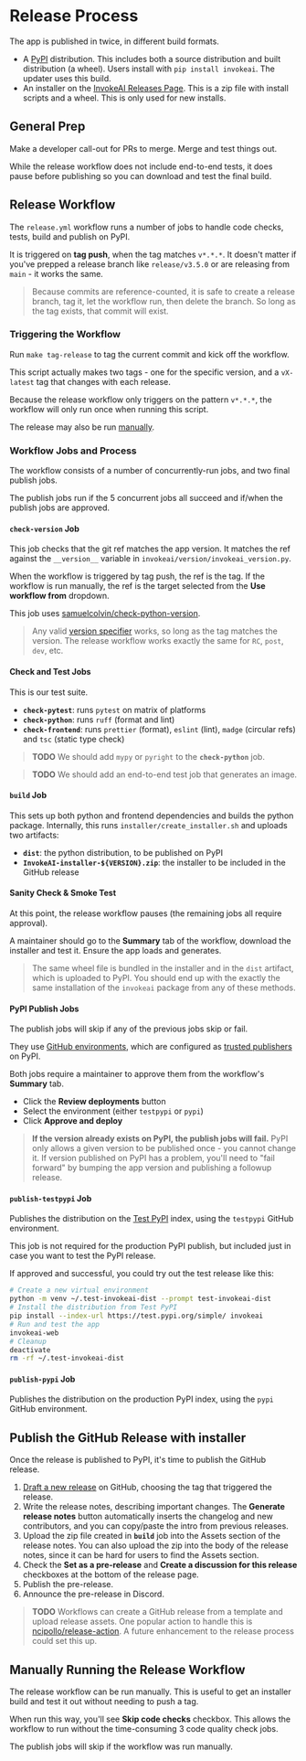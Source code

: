 # Release Process

The app is published in twice, in different build formats.

- A [PyPI] distribution. This includes both a source distribution and built distribution (a wheel). Users install with `pip install invokeai`. The updater uses this build.
- An installer on the [InvokeAI Releases Page]. This is a zip file with install scripts and a wheel. This is only used for new installs.

## General Prep

Make a developer call-out for PRs to merge. Merge and test things out.

While the release workflow does not include end-to-end tests, it does pause before publishing so you can download and test the final build.

## Release Workflow

The `release.yml` workflow runs a number of jobs to handle code checks, tests, build and publish on PyPI.

It is triggered on **tag push**, when the tag matches `v*.*.*`. It doesn't matter if you've prepped a release branch like `release/v3.5.0` or are releasing from `main` - it works the same.

> Because commits are reference-counted, it is safe to create a release branch, tag it, let the workflow run, then delete the branch. So long as the tag exists, that commit will exist.

### Triggering the Workflow

Run `make tag-release` to tag the current commit and kick off the workflow.

This script actually makes two tags - one for the specific version, and a `vX-latest` tag that changes with each release.

Because the release workflow only triggers on the pattern `v*.*.*`, the workflow will only run once when running this script.

The release may also be run [manually].

### Workflow Jobs and Process

The workflow consists of a number of concurrently-run jobs, and two final publish jobs.

The publish jobs run if the 5 concurrent jobs all succeed and if/when the publish jobs are approved.

#### `check-version` Job

This job checks that the git ref matches the app version. It matches the ref against the `__version__` variable in `invokeai/version/invokeai_version.py`.

When the workflow is triggered by tag push, the ref is the tag. If the workflow is run manually, the ref is the target selected from the **Use workflow from** dropdown.

This job uses [samuelcolvin/check-python-version].

> Any valid [version specifier] works, so long as the tag matches the version. The release workflow works exactly the same for `RC`, `post`, `dev`, etc.

#### Check and Test Jobs

This is our test suite.

- **`check-pytest`**: runs `pytest` on matrix of platforms
- **`check-python`**: runs `ruff` (format and lint)
- **`check-frontend`**: runs `prettier` (format), `eslint` (lint), `madge` (circular refs) and `tsc` (static type check)

> **TODO** We should add `mypy` or `pyright` to the **`check-python`** job.

> **TODO** We should add an end-to-end test job that generates an image.

#### `build` Job

This sets up both python and frontend dependencies and builds the python package. Internally, this runs `installer/create_installer.sh` and uploads two artifacts:

- **`dist`**: the python distribution, to be published on PyPI
- **`InvokeAI-installer-${VERSION}.zip`**: the installer to be included in the GitHub release

#### Sanity Check & Smoke Test

At this point, the release workflow pauses (the remaining jobs all require approval).

A maintainer should go to the **Summary** tab of the workflow, download the installer and test it. Ensure the app loads and generates.

> The same wheel file is bundled in the installer and in the `dist` artifact, which is uploaded to PyPI. You should end up with the exactly the same installation of the `invokeai` package from any of these methods.

#### PyPI Publish Jobs

The publish jobs will skip if any of the previous jobs skip or fail.

They use [GitHub environments], which are configured as [trusted publishers] on PyPI.

Both jobs require a maintainer to approve them from the workflow's **Summary** tab.

- Click the **Review deployments** button
- Select the environment (either `testpypi` or `pypi`)
- Click **Approve and deploy**

> **If the version already exists on PyPI, the publish jobs will fail.** PyPI only allows a given version to be published once - you cannot change it. If version published on PyPI has a problem, you'll need to "fail forward" by bumping the app version and publishing a followup release.

#### `publish-testpypi` Job

Publishes the distribution on the [Test PyPI] index, using the `testpypi` GitHub environment.

This job is not required for the production PyPI publish, but included just in case you want to test the PyPI release.

If approved and successful, you could try out the test release like this:

```sh
# Create a new virtual environment
python -m venv ~/.test-invokeai-dist --prompt test-invokeai-dist
# Install the distribution from Test PyPI
pip install --index-url https://test.pypi.org/simple/ invokeai
# Run and test the app
invokeai-web
# Cleanup
deactivate
rm -rf ~/.test-invokeai-dist
```

#### `publish-pypi` Job

Publishes the distribution on the production PyPI index, using the `pypi` GitHub environment.

## Publish the GitHub Release with installer

Once the release is published to PyPI, it's time to publish the GitHub release.

1. [Draft a new release] on GitHub, choosing the tag that triggered the release.
2. Write the release notes, describing important changes. The **Generate release notes** button automatically inserts the changelog and new contributors, and you can copy/paste the intro from previous releases.
3. Upload the zip file created in **`build`** job into the Assets section of the release notes. You can also upload the zip into the body of the release notes, since it can be hard for users to find the Assets section.
4. Check the **Set as a pre-release** and **Create a discussion for this release** checkboxes at the bottom of the release page.
5. Publish the pre-release.
6. Announce the pre-release in Discord.

> **TODO** Workflows can create a GitHub release from a template and upload release assets. One popular action to handle this is [ncipollo/release-action]. A future enhancement to the release process could set this up.

## Manually Running the Release Workflow

The release workflow can be run manually. This is useful to get an installer build and test it out without needing to push a tag.

When run this way, you'll see **Skip code checks** checkbox. This allows the workflow to run without the time-consuming 3 code quality check jobs.

The publish jobs will skip if the workflow was run manually.

[InvokeAI Releases Page]: https://github.com/invoke-ai/InvokeAI/releases
[PyPI]: https://pypi.org/
[Draft a new release]: https://github.com/invoke-ai/InvokeAI/releases/new
[Test PyPI]: https://test.pypi.org/
[version specifier]: https://packaging.python.org/en/latest/specifications/version-specifiers/
[ncipollo/release-action]: https://github.com/ncipollo/release-action
[GitHub environments]: https://docs.github.com/en/actions/deployment/targeting-different-environments/using-environments-for-deployment
[trusted publishers]: https://docs.pypi.org/trusted-publishers/
[samuelcolvin/check-python-version]: https://github.com/samuelcolvin/check-python-version
[manually]: #manually-running-the-release-workflow
